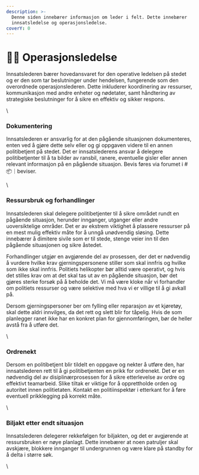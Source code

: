 ```yaml
---
description: >-
  Denne siden innebærer informasjon om leder i felt. Dette innebærer
  innsatsledelse og operasjonsledelse.
coverY: 0
---
```


# 👮‍♂️ Operasjonsledelse

Innsatslederen bærer hovedansvaret for den operative ledelsen på stedet og er den som tar beslutninger under hendelsen, fungerende som den overordnede operasjonslederen. Dette inkluderer koordinering av ressurser, kommunikasjon med andre enheter og nødetater, samt håndtering av strategiske beslutninger for å sikre en effektiv og sikker respons.

\


### Dokumentering

Innsatslederen er ansvarlig for at den pågående situasjonen dokumenteres, enten ved å gjøre dette selv eller og gi oppgaven videre til en annen politibetjent på stedet. Det er innsatslederens ansvar å delegere politibetjenter til å ta bilder av ransbil, ranere, eventuelle gisler eller annen relevant informasjon på en pågående situasjon. Bevis føres via forumet i #📦｜beviser.

\


### Ressursbruk og forhandlinger

Innsatslederen skal delegere politibetjenter til å sikre området rundt en pågående situasjon, herunder innganger, utganger eller andre uoversiktelige områder. Det er av ekstrem viktighet å plassere ressurser på en mest mulig effektiv måte for å unngå unødvendig sløsing. Dette innebærer å dimitere sivile som er til stede, stenge veier inn til den pågående situasjonen og sikre åstedet.

Forhandlinger utgjør en avgjørende del av prosessen, der det er nødvendig å vurdere hvilke krav gjerningspersonene stiller som skal innfris og hvilke som ikke skal innfris. Politiets helikopter bør alltid være operativt, og hvis det stilles krav om at det skal tas ut av en pågående situasjon, bør det gjøres sterke forsøk på å beholde det. Vi må være kloke når vi forhandler om politiets ressurser og være selektive med hva vi er villige til å gi avkall på.

Dersom gjerningspersoner ber om fylling eller reparasjon av et kjøretøy, skal dette aldri innvilges, da det rett og slett blir for tåpelig. Hvis de som planlegger ranet ikke har en konkret plan for gjennomføringen, bør de heller avstå fra å utføre det.

\


### Ordrenekt

Dersom en politibetjent blir tildelt en oppgave og nekter å utføre den, har innsatslederen rett til å gi politibetjenten en prikk for ordrenekt. Det er en nødvendig del av disiplinærprosessen for å sikre etterlevelse av ordre og effektivt teamarbeid. Slike tiltak er viktige for å opprettholde orden og autoritet innen politietaten. Kontakt en politiinspektør i etterkant for å føre eventuell prikklegging på korrekt måte.

\


### Biljakt etter endt situasjon

Innsatslederen delegerer rekkefølgen for biljakten, og det er avgjørende at ressursbruken er nøye planlagt. Dette innebærer at noen patruljer skal avskjære, blokkere innganger til undergrunnen og være klare på standby for å delta i større søk.

\
